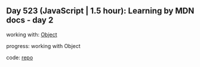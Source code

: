 ## Day 523 (JavaScript | 1.5 hour): Learning by MDN docs - day 2

working with: [Object](https://developer.mozilla.org/en-US/docs/Web/JavaScript/Reference/Global_Objects/Object)

progress: working with Object

code: [repo](https://github.com/alexvyber/call-once.git)